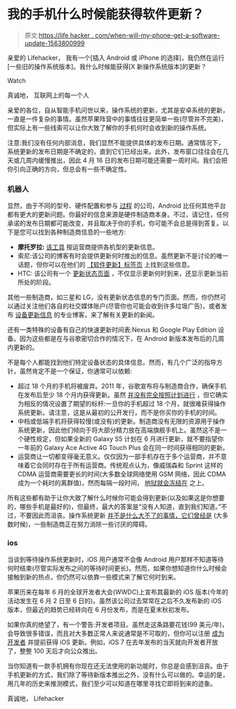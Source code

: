 # 我的手机什么时候能获得软件更新？

> 原文:[https://life hacker . com/when-will-my-phone-get-a-software-update-1563800999](https://lifehacker.com/when-will-my-phone-get-a-software-update-1563800999)

亲爱的 Lifehacker，
我有一个[插入 Android 或 iPhone 的选择]，我仍然在运行[一些旧的操作系统版本]。我什么时候能获得[X 新操作系统版本]的更新？

Watch

真诚地，
互联网上的每一个人

亲爱的各位，自从智能手机问世以来，操作系统的更新，尤其是安卓系统的更新，一直是一件复杂的事情。虽然苹果阵营中的事情往往更简单一些(尽管并不完美)，但实际上有一些线索可以让你大致了解你的手机何时会收到新的操作系统。

注意:我们没有任何内部消息，我们显然不能提供具体的发布日期。通常情况下，系统更新的发布日期是不确定的，直到它们已经出来。此外，发布窗口往往会在几天或几周内缓慢推出，因此 4 月 16 日的发布日期可能还需要一周时间。我们会把你引向正确的方向，但总会有一些不确定性。

### 机器人

显然，由于不同的型号、硬件配置和参与 [过程](http://www.androidpolice.com/2013/12/26/htc-posts-update-status-page-with-massive-infographic-explaining-how-carrier-developer-and-google-play-edition-updates-are-made/) 的公司，Android 比任何其他平台都有更大的更新问题。你最好的信息来源是硬件制造商本身。不过，请记住，任何承诺的发布日期都可能改变，并且取决于你的手机，你可能不会总是得到答复。以下是您可以找到各种制造商信息的一些地方:

*   **摩托罗拉:** [该工具](https://motorola-global-portal.custhelp.com/app/software-upgrade-news/g_id/1949/action/auth) 按运营商提供各机型的更新信息。
*   索尼:该公司的博客有时会提供更新何时推出的信息。虽然更新不是讨论的唯一话题，但你可以在他们的 [【软件更新】标签页](http://blogs.sonymobile.com/tag/software-updates/) 上找到这些信息。
*   HTC: 该公司有一个 [更新状态页面](http://www.htc.com/us/go/htc-software-updates/) ，不仅显示更新何时到来，还显示更新当前所处的阶段。

其他一些制造商，如三星和 LG，没有更新状态信息的专门页面。然而，你仍然可以通过关注他们各自的社交媒体账户(尽管你也可能会收到许多垃圾广告)，或者发布 [设备更新信息](http://www.androidpolice.com/topics/device-software-updates/) 的专业博客，来了解有关更新的新闻。

还有一类特殊的设备有自己的快速更新时间表:Nexus 和 Google Play Edition 设备。因为这些都是在与谷歌密切合作的情况下，在 Android 新版本发布后的几周内更新的。

不是每个人都能找到他们特定设备状态的具体信息。然而，有几个广泛的指导方针，虽然肯定不是一个保证，你通常可以依赖:

*   超过 18 个月的手机将被废弃。2011 年，谷歌宣布将与制造商合作，确保手机在发布后至少 18 个月内获得更新。虽然 [并没有完全按照计划进行](http://arstechnica.com/gadgets/2012/06/what-happened-to-the-android-update-alliance/) ，但它确实为相反的情况设置了期望的标杆:一旦你的手机超过 18 个月，就很难获得操作系统更新。请注意，这是从最初的公开发行，而不是你买你的手机的时间。
*   中档或低端手机将获得较慢(或没有)的更新。制造商没有无限的资源用于操作系统更新，因此他们倾向于将大部分精力放在高端旗舰手机上。虽然这不是一个硬性规定，但如果全新的 Galaxy S5 计划在 6 月进行更新，就不要指望你一年前的 Galaxy Ace Active 4G Touch Plus 会在同一时间获得相同的更新。
*   运营商让一切都变得毫无意义。仅仅因为一部手机存在于多个运营商，并不意味着它会同时存在于所有运营商。传统观点认为，像威瑞森和 Sprint 这样的 CDMA 运营商需要更长的时间(大多数全球网络使用 GSM 网络，因此 CDMA 成为一个耗时的离群值)，然而每隔一段时间， [地狱就会冻结在](http://www.androidpolice.com/2013/11/19/hell-freezes-over-the-moto-x-on-verizon-gets-the-first-kitkat-update-and-its-starting-today/) 之上。

所有这些都有助于让你大致了解什么时候你可能会得到更新(以及如果这是你想要的，哪些手机是最好的)，但最终，最大的答案是“没有人知道，直到我们知道。”不过，不要因此而沮丧。操作系统更新 [并不是什么大不了的事情，它们曾经是](http://lifehacker.com/slow-down-why-fast-android-updates-dont-matter-anymor-1496261791) (大多数时候)，一些制造商正在努力消除一些讨厌的障碍。

### ios

当谈到等待操作系统更新时，iOS 用户通常不会像 Android 用户那样不知道等待何时结束(尽管实际发布之间的等待时间更长)。然而，如果你想知道你什么时候会接触到新的热点，你仍然可以依靠一些模式来了解它何时到来。

苹果历来在每年 6 月的全球开发者大会(WWDC)上宣布其最新的 iOS 版本(今年的活动发生在 6 月 2 日至 6 日的)。虽然该公司过去常常在之后不久发布新的 iOS 版本，但最近的趋势已经转向在 6 月份发布，而是在夏末秋初发布。

如果你真的绝望了，有一个警告:开发者项目。虽然走这条路要花钱(99 美元/年)，会导致很多错误，而且对大多数正常人来说通常是不可取的，但你可以注册 [成为开发者](https://developer.apple.com/programs/ios/) 并提前获得 iOS 更新。例如，iOS 7 在去年发布的当天就向开发者开放了，整整 100 天后才向公众推出。

当你知道有一款手机拥有你现在还无法使用的新功能时，你总是会感到沮丧。由于手机更新的方式，我们除了等待新版本推出之外，没有什么可以做的。幸运的是，用几年的历史来推测模式，我们至少可以知道在哪里寻找它即将到来的迹象。

真诚地，
Lifehacker